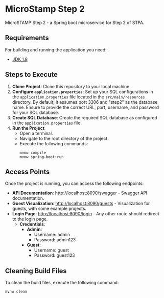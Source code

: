# MicroStamp Step 2

MicroSTAMP Step 2 - a Spring boot microservice for Step 2 of STPA.

## Requirements

For building and running the application you need:

- [JDK 1.8](http://www.oracle.com/technetwork/java/javase/downloads/jdk8-downloads-2133151.html)

## Steps to Execute

1. **Clone Project**: Clone this repository to your local machine.
2. **Configure `application.properties`**: Set up your SQL configurations in the `application.properties` file located
   in the `src/main/resources` directory. By default, it assumes port 3306 and "step2" as the database name. Ensure to
   provide the correct URL, port, username, and password for your SQL database.
3. **Create SQL Database**: Create the required SQL database as configured in the `application.properties` file.
4. **Run the Project**:
    - Open a terminal.
    - Navigate to the root directory of the project.
    - Execute the following commands:
        ```
        mvnw compile
        mvnw spring-boot:run
        ```

## Access Points

Once the project is running, you can access the following endpoints:

- **API Documentation**: [http://localhost:8090/swagger](http://localhost:8090/swagger) - Swagger API documentation.
- **Guest Visualization**: [http://localhost:8090/guests](http://localhost:8090/guests) - Visualization for guests, with
  some example projects.
- **Login Page**: [http://localhost:8090/login](http://localhost:8090/login) - Any other route should redirect to the
  login page.
    - **Credentials**:
        - **Admin**:
            - Username: admin
            - Password: admin123
        - **Guest**:
            - Username: guest
            - Password: guest123

## Cleaning Build Files

To clean the build files, execute the following command:

```
mvnw clean
```

